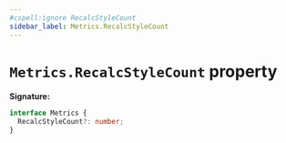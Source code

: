 ```yaml
---
#cspell:ignore RecalcStyleCount
sidebar_label: Metrics.RecalcStyleCount
---
```


# `Metrics.RecalcStyleCount` property

**Signature:**

```typescript
interface Metrics {
  RecalcStyleCount?: number;
}
```
